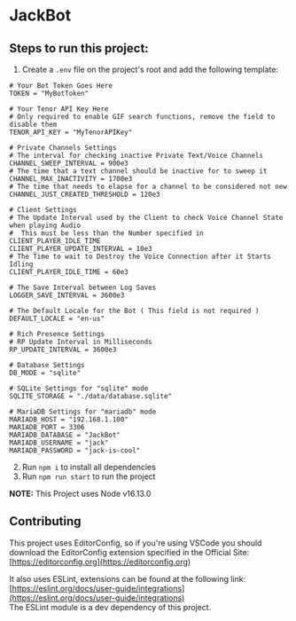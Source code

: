# JackBot

## Steps to run this project:

 1. Create a `.env` file on the project's root and add the following template:
```env
# Your Bot Token Goes Here
TOKEN = "MyBotToken"

# Your Tenor API Key Here
# Only required to enable GIF search functions, remove the field to disable them
TENOR_API_KEY = "MyTenorAPIKey"

# Private Channels Settings
# The interval for checking inactive Private Text/Voice Channels
CHANNEL_SWEEP_INTERVAL = 900e3
# The time that a text channel should be inactive for to sweep it
CHANNEL_MAX_INACTIVITY = 1700e3
# The time that needs to elapse for a channel to be considered not new
CHANNEL_JUST_CREATED_THRESHOLD = 120e3

# Client Settings
# The Update Interval used by the Client to check Voice Channel State when playing Audio
#  This must be less than the Number specified in CLIENT_PLAYER_IDLE_TIME
CLIENT_PLAYER_UPDATE_INTERVAL = 10e3
# The Time to wait to Destroy the Voice Connection after it Starts Idling
CLIENT_PLAYER_IDLE_TIME = 60e3

# The Save Interval between Log Saves
LOGGER_SAVE_INTERVAL = 3600e3

# The Default Locale for the Bot ( This field is not required )
DEFAULT_LOCALE = "en-us"

# Rich Presence Settings
# RP Update Interval in Milliseconds
RP_UPDATE_INTERVAL = 3600e3

# Database Settings
DB_MODE = "sqlite"

# SQLite Settings for "sqlite" mode
SQLITE_STORAGE = "./data/database.sqlite"

# MariaDB Settings for "mariadb" mode
MARIADB_HOST = "192.168.1.100"
MARIADB_PORT = 3306
MARIADB_DATABASE = "JackBot"
MARIADB_USERNAME = "jack"
MARIADB_PASSWORD = "jack-is-cool"
```
 2. Run `npm i` to install all dependencies
 3. Run `npm run start` to run the project

**NOTE:** This Project uses Node v16.13.0

## Contributing

This project uses EditorConfig, so if you're using VSCode you should download
the EditorConfig extension specified in the Official Site: [https://editorconfig.org](https://editorconfig.org)

It also uses ESLint, extensions can be found at the following link: [https://eslint.org/docs/user-guide/integrations](https://eslint.org/docs/user-guide/integrations)<br>
The ESLint module is a dev dependency of this project.
